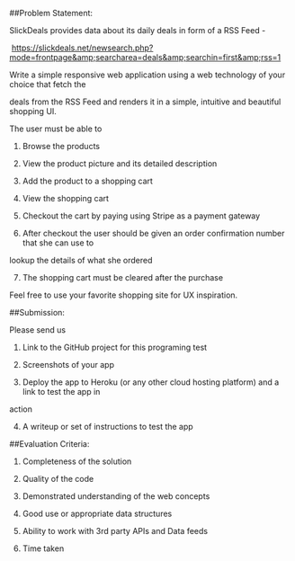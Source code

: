 ##Problem Statement:

SlickDeals provides data about its daily deals in form of a RSS Feed -

 https://slickdeals.net/newsearch.php?mode=frontpage&amp;searcharea=deals&amp;searchin=first&amp;rss=1

Write a simple responsive web application using a web technology of your choice that fetch the

deals from the RSS Feed and renders it in a simple, intuitive and beautiful shopping UI.

The user must be able to

1. Browse the products

2. View the product picture and its detailed description

3. Add the product to a shopping cart

4. View the shopping cart

5. Checkout the cart by paying using Stripe as a payment gateway

6. After checkout the user should be given an order confirmation number that she can use to

lookup the details of what she ordered

7. The shopping cart must be cleared after the purchase

Feel free to use your favorite shopping site for UX inspiration.

##Submission:

Please send us

1. Link to the GitHub project for this programing test

2. Screenshots of your app

3. Deploy the app to Heroku (or any other cloud hosting platform) and a link to test the app in

action

4. A writeup or set of instructions to test the app

##Evaluation Criteria:

1. Completeness of the solution

2. Quality of the code

3. Demonstrated understanding of the web concepts

4. Good use or appropriate data structures

5. Ability to work with 3rd party APIs and Data feeds

6. Time taken